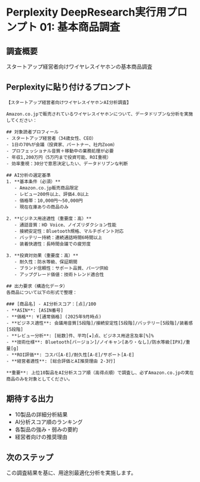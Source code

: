 # Perplexity DeepResearch実行用プロンプト 01: 基本商品調査

## 調査概要
スタートアップ経営者向けワイヤレスイヤホンの基本商品調査

## Perplexityに貼り付けるプロンプト

```
【スタートアップ経営者向けワイヤレスイヤホンAI分析調査】

Amazon.co.jpで販売されているワイヤレスイヤホンについて、データドリブンな分析を実施してください：

## 対象読者プロフィール
- スタートアップ経営者（34歳女性、CEO）
- 1日の70%が会議（投資家、パートナー、社内Zoom）
- プロフェッショナル音質＋移動中の業務処理が必要
- 年収1,200万円（5万円まで投資可能、ROI重視）
- 効率重視：30分で意思決定したい、データドリブンな判断

## AI分析の選定基準
1. **基本条件（必須）**
   - Amazon.co.jp販売商品限定
   - レビュー200件以上、評価4.0以上
   - 価格帯：10,000円～50,000円
   - 現在在庫ありの商品のみ

2. **ビジネス用途適性（重要度：高）**
   - 通話音質：HD Voice、ノイズリダクション性能
   - 接続安定性：Bluetooth規格、マルチポイント対応
   - バッテリー持続：連続通話時間6時間以上
   - 装着快適性：長時間会議での疲労度

3. **投資対効果（重要度：高）**
   - 耐久性：防水等級、保証期間
   - ブランド信頼性：サポート品質、パーツ供給
   - アップグレード価値：技術トレンド適合性

## 出力要求（構造化データ）
各商品について以下の形式で整理：

### [商品名] - AI分析スコア：[点]/100
- **ASIN**: [ASIN番号]
- **価格**: ¥[通常価格] (2025年9月時点)
- **ビジネス適性**: 会議用音質[5段階]/接続安定性[5段階]/バッテリー[5段階]/装着感[5段階]
- **レビュー分析**: [総数]件、平均[★]点、ビジネス用途言及率[%]%
- **技術仕様**: Bluetooth[バージョン]/ノイキャン[あり・なし]/防水等級[IPX]/重量[g]
- **ROI評価**: コスパ[A-E]/耐久性[A-E]/サポート[A-E]
- **経営者適性**: [総合評価とAI推奨理由 2-3行]

**重要**: 上位10製品をAI分析スコア順（高得点順）で調査し、必ずAmazon.co.jpの実在商品のみを対象としてください。
```

## 期待する出力
- 10製品の詳細分析結果
- AI分析スコア順のランキング
- 各製品の強み・弱みの要約
- 経営者向けの推奨理由

## 次のステップ
この調査結果を基に、用途別最適化分析を実施します。